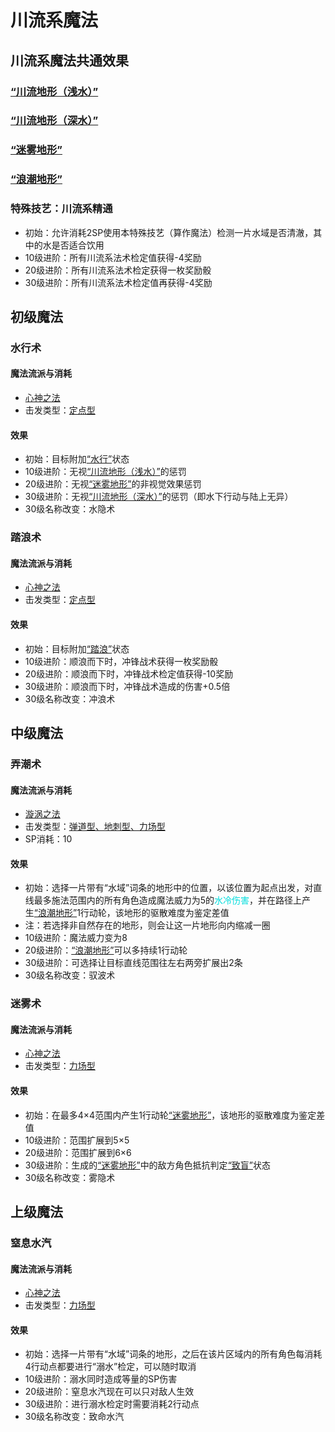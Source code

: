 # 川流系魔法

## 川流系魔法共通效果

### <a href="../../../status/terrain/#川流地形（浅水）" target="_blank">“川流地形（浅水）”</a>

### <a href="../../../status/terrain/#川流地形（深水）" target="_blank">“川流地形（深水）”</a>

### <a href="../../../status/terrain/#迷雾地形" target="_blank">“迷雾地形”</a>

### <a href="../../../status/terrain/#浪潮地形" target="_blank">“浪潮地形”</a>

### 特殊技艺：川流系精通

* 初始：允许消耗2SP使用本特殊技艺（算作魔法）检测一片水域是否清澈，其中的水是否适合饮用
* 10级进阶：所有川流系法术检定值获得-4奖励
* 20级进阶：所有川流系法术检定获得一枚奖励骰
* 30级进阶：所有川流系法术检定值再获得-4奖励

## 初级魔法

### 水行术

#### 魔法流派与消耗

* <a href="/rules/V4.x rules/8·magic/#心神之法" target="_blank">心神之法</a>
* 击发类型：<a href="/rules/V4.x rules/8·magic/#魔法的击发类型" target="_blank">定点型</a>

#### 效果

* 初始：目标附加<a href="../../../status/normal/#水行" target="_blank">“水行”</a>状态
* 10级进阶：无视<a href="../../../status/terrain/#川流地形（浅水）" target="_blank">“川流地形（浅水）”</a>的惩罚
* 20级进阶：无视<a href="../../../status/terrain/#迷雾地形" target="_blank">“迷雾地形”</a>的非视觉效果惩罚
* 30级进阶：无视<a href="../../../status/terrain/#川流地形（深水）" target="_blank">“川流地形（深水）”</a>的惩罚（即水下行动与陆上无异）
* 30级名称改变：水隐术

### 踏浪术

#### 魔法流派与消耗

* <a href="/rules/V4.x rules/8·magic/#心神之法" target="_blank">心神之法</a>
* 击发类型：<a href="/rules/V4.x rules/8·magic/#魔法的击发类型" target="_blank">定点型</a>

#### 效果

* 初始：目标附加<a href="../../../status/normal/#踏浪" target="_blank">“踏浪”</a>状态
* 10级进阶：顺浪而下时，冲锋战术获得一枚奖励骰
* 20级进阶：顺浪而下时，冲锋战术检定值获得-10奖励
* 30级进阶：顺浪而下时，冲锋战术造成的伤害+0.5倍
* 30级名称改变：冲浪术

## 中级魔法

### 弄潮术

#### 魔法流派与消耗

* <a href="/rules/V4.x rules/8·magic/#旋涡之法" target="_blank">漩涡之法</a>
* 击发类型：<a href="/rules/V4.x rules/8·magic/#魔法的击发类型" target="_blank">弹道型、地刺型、力场型</a>
* SP消耗：10

#### 效果

* 初始：选择一片带有“水域”词条的地形中的位置，以该位置为起点出发，对直线最多施法范围内的所有角色造成魔法威力为5的<font color="#00dddd">水冷伤害</font>，并在路径上产生<a href="../../../status/terrain/#浪潮地形" target="_blank">“浪潮地形”</a>1行动轮，该地形的驱散难度为鉴定差值
* 注：若选择非自然存在的地形，则会让这一片地形向内缩减一圈
* 10级进阶：魔法威力变为8
* 20级进阶：<a href="../../../status/terrain/#浪潮地形" target="_blank">“浪潮地形”</a>可以多持续1行动轮
* 30级进阶：可选择让目标直线范围往左右两旁扩展出2条
* 30级名称改变：驭波术

### 迷雾术

#### 魔法流派与消耗

* <a href="/rules/V4.x rules/8·magic/#心神之法" target="_blank">心神之法</a>
* 击发类型：<a href="/rules/V4.x rules/8·magic/#魔法的击发类型" target="_blank">力场型</a>

#### 效果

* 初始：在最多4×4范围内产生1行动轮<a href="../../../status/terrain/#迷雾地形" target="_blank">“迷雾地形”</a>，该地形的驱散难度为鉴定差值
* 10级进阶：范围扩展到5×5
* 20级进阶：范围扩展到6×6
* 30级进阶：生成的<a href="../../../status/terrain/#迷雾地形" target="_blank">“迷雾地形”</a>中的敌方角色抵抗判定<a href="../../../status/normal/#致盲" target="_blank">“致盲”</a>状态
* 30级名称改变：雾隐术

## 上级魔法

### 窒息水汽

#### 魔法流派与消耗

* <a href="/rules/V4.x rules/8·magic/#心神之法" target="_blank">心神之法</a>
* 击发类型：<a href="/rules/V4.x rules/8·magic/#魔法的击发类型" target="_blank">力场型</a>

#### 效果

* 初始：选择一片带有“水域”词条的地形，之后在该片区域内的所有角色每消耗4行动点都要进行“溺水”检定，可以随时取消
* 10级进阶：溺水同时造成等量的SP伤害
* 20级进阶：窒息水汽现在可以只对敌人生效
* 30级进阶：进行溺水检定时需要消耗2行动点
* 30级名称改变：致命水汽